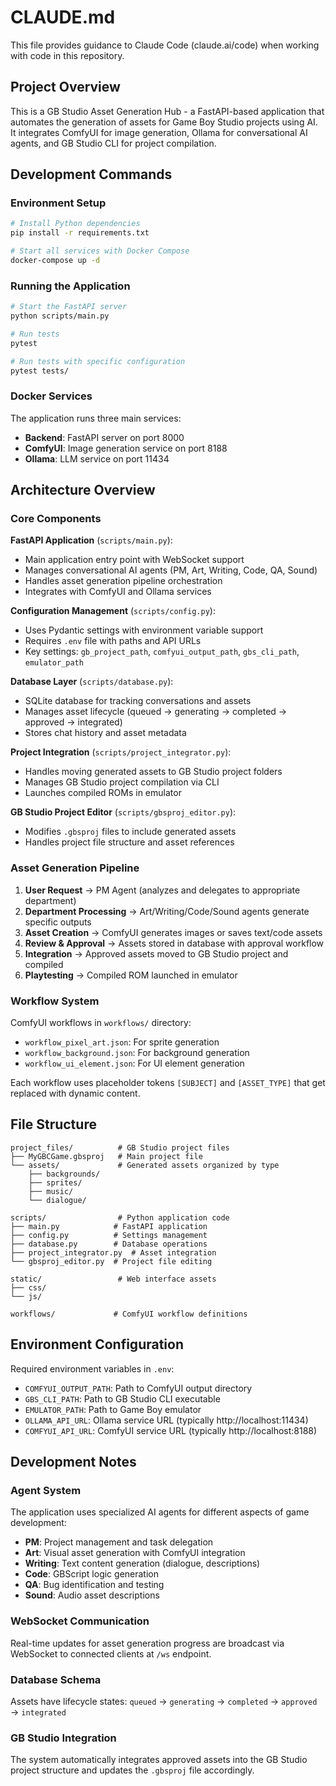 # CLAUDE.md

This file provides guidance to Claude Code (claude.ai/code) when working with code in this repository.

## Project Overview

This is a GB Studio Asset Generation Hub - a FastAPI-based application that automates the generation of assets for Game Boy Studio projects using AI. It integrates ComfyUI for image generation, Ollama for conversational AI agents, and GB Studio CLI for project compilation.

## Development Commands

### Environment Setup
```bash
# Install Python dependencies
pip install -r requirements.txt

# Start all services with Docker Compose
docker-compose up -d
```

### Running the Application
```bash
# Start the FastAPI server
python scripts/main.py

# Run tests
pytest

# Run tests with specific configuration
pytest tests/
```

### Docker Services
The application runs three main services:
- **Backend**: FastAPI server on port 8000
- **ComfyUI**: Image generation service on port 8188
- **Ollama**: LLM service on port 11434

## Architecture Overview

### Core Components

**FastAPI Application** (`scripts/main.py`):
- Main application entry point with WebSocket support
- Manages conversational AI agents (PM, Art, Writing, Code, QA, Sound)
- Handles asset generation pipeline orchestration
- Integrates with ComfyUI and Ollama services

**Configuration Management** (`scripts/config.py`):
- Uses Pydantic settings with environment variable support
- Requires `.env` file with paths and API URLs
- Key settings: `gb_project_path`, `comfyui_output_path`, `gbs_cli_path`, `emulator_path`

**Database Layer** (`scripts/database.py`):
- SQLite database for tracking conversations and assets
- Manages asset lifecycle (queued → generating → completed → approved → integrated)
- Stores chat history and asset metadata

**Project Integration** (`scripts/project_integrator.py`):
- Handles moving generated assets to GB Studio project folders
- Manages GB Studio project compilation via CLI
- Launches compiled ROMs in emulator

**GB Studio Project Editor** (`scripts/gbsproj_editor.py`):
- Modifies `.gbsproj` files to include generated assets
- Handles project file structure and asset references

### Asset Generation Pipeline

1. **User Request** → PM Agent (analyzes and delegates to appropriate department)
2. **Department Processing** → Art/Writing/Code/Sound agents generate specific outputs
3. **Asset Creation** → ComfyUI generates images or saves text/code assets
4. **Review & Approval** → Assets stored in database with approval workflow
5. **Integration** → Approved assets moved to GB Studio project and compiled
6. **Playtesting** → Compiled ROM launched in emulator

### Workflow System

ComfyUI workflows in `workflows/` directory:
- `workflow_pixel_art.json`: For sprite generation
- `workflow_background.json`: For background generation
- `workflow_ui_element.json`: For UI element generation

Each workflow uses placeholder tokens `[SUBJECT]` and `[ASSET_TYPE]` that get replaced with dynamic content.

## File Structure

```
project_files/          # GB Studio project files
├── MyGBCGame.gbsproj   # Main project file
└── assets/             # Generated assets organized by type
    ├── backgrounds/
    ├── sprites/
    ├── music/
    └── dialogue/

scripts/                # Python application code
├── main.py            # FastAPI application
├── config.py          # Settings management
├── database.py        # Database operations
├── project_integrator.py  # Asset integration
└── gbsproj_editor.py  # Project file editing

static/                 # Web interface assets
├── css/
└── js/

workflows/             # ComfyUI workflow definitions
```

## Environment Configuration

Required environment variables in `.env`:
- `COMFYUI_OUTPUT_PATH`: Path to ComfyUI output directory
- `GBS_CLI_PATH`: Path to GB Studio CLI executable
- `EMULATOR_PATH`: Path to Game Boy emulator
- `OLLAMA_API_URL`: Ollama service URL (typically http://localhost:11434)
- `COMFYUI_API_URL`: ComfyUI service URL (typically http://localhost:8188)

## Development Notes

### Agent System
The application uses specialized AI agents for different aspects of game development:
- **PM**: Project management and task delegation
- **Art**: Visual asset generation with ComfyUI integration
- **Writing**: Text content generation (dialogue, descriptions)
- **Code**: GBScript logic generation
- **QA**: Bug identification and testing
- **Sound**: Audio asset descriptions

### WebSocket Communication
Real-time updates for asset generation progress are broadcast via WebSocket to connected clients at `/ws` endpoint.

### Database Schema
Assets have lifecycle states: `queued` → `generating` → `completed` → `approved` → `integrated`

### GB Studio Integration
The system automatically integrates approved assets into the GB Studio project structure and updates the `.gbsproj` file accordingly.
